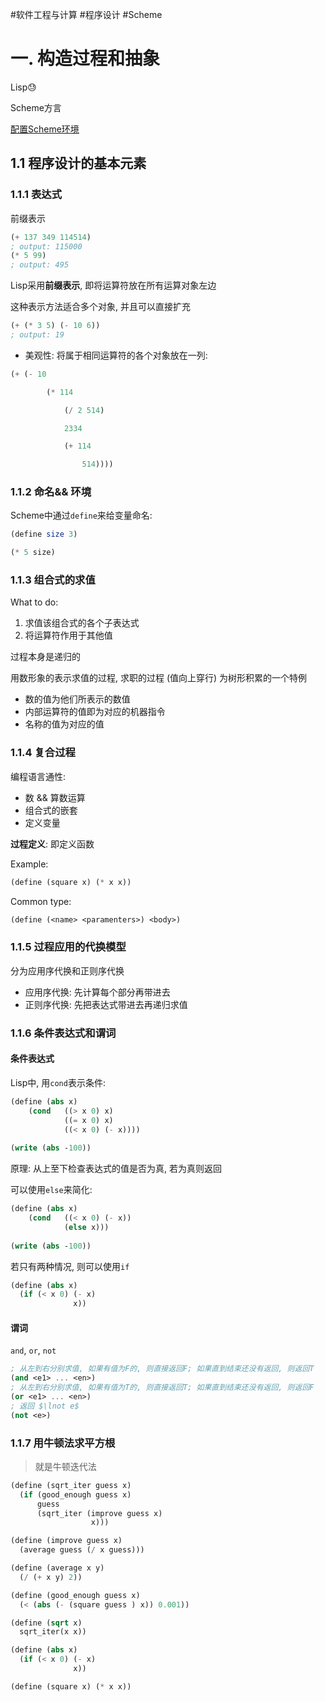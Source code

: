 #软件工程与计算 #程序设计 #Scheme
# 一. 构造过程和抽象

Lisp😓

Scheme方言

[配置Scheme环境](https://www.cnblogs.com/unixart/p/9182847.html)

## 1.1 程序设计的基本元素

### 1.1.1 表达式

前缀表示

```scheme
(+ 137 349 114514)
; output: 115000
(* 5 99)
; output: 495
```

Lisp采用**前缀表示**, 即将运算符放在所有运算对象左边

这种表示方法适合多个对象, 并且可以直接扩充

```scheme
(+ (* 3 5) (- 10 6))
; output: 19
```

- 美观性: 将属于相同运算符的各个对象放在一列:

```scheme
(+ (- 10

        (* 114

            (/ 2 514)

            2334

            (+ 114

                514))))
```


### 1.1.2 命名&& 环境

Scheme中通过`define`来给变量命名:

```scheme
(define size 3)

(* 5 size)
```


### 1.1.3 组合式的求值

What to do:
1. 求值该组合式的各个子表达式
2. 将运算符作用于其他值

过程本身是递归的

用数形象的表示求值的过程, 求职的过程 (值向上穿行) 为树形积累的一个特例

- 数的值为他们所表示的数值
- 内部运算符的值即为对应的机器指令
- 名称的值为对应的值


### 1.1.4 复合过程

编程语言通性:

- 数 && 算数运算
- 组合式的嵌套
- 定义变量

**过程定义**: 即定义函数

Example:

```scheme
(define (square x) (* x x))
```

Common type:

```scheme
(define (<name> <paramenters>) <body>)
```


### 1.1.5 过程应用的代换模型

分为应用序代换和正则序代换

- 应用序代换: 先计算每个部分再带进去
- 正则序代换: 先把表达式带进去再递归求值


### 1.1.6 条件表达式和谓词

#### 条件表达式

Lisp中, 用`cond`表示条件: 

```scheme
(define (abs x)
    (cond   ((> x 0) x)
            ((= x 0) x)
            ((< x 0) (- x))))
            
(write (abs -100))
```

原理: 从上至下检查表达式的值是否为真, 若为真则返回

可以使用`else`来简化:

```scheme
(define (abs x)
    (cond   ((< x 0) (- x))
            (else x)))
            
(write (abs -100))
```

若只有两种情况, 则可以使用`if`

```scheme
(define (abs x)
  (if (< x 0) (- x)
			  x))
```


#### 谓词

`and`, `or`, `not`

```scheme
; 从左到右分别求值, 如果有值为F的, 则直接返回F; 如果直到结束还没有返回, 则返回T
(and <e1> ... <en>)
; 从左到右分别求值, 如果有值为T的, 则直接返回T; 如果直到结束还没有返回, 则返回F
(or <e1> ... <en>)
; 返回 $\lnot e$
(not <e>)
```


### 1.1.7 用牛顿法求平方根

> 就是牛顿迭代法

```scheme
(define (sqrt_iter guess x)
  (if (good_enough guess x)
	  guess
	  (sqrt_iter (improve guess x)
				  x)))

(define (improve guess x)
  (average guess (/ x guess)))

(define (average x y)
  (/ (+ x y) 2))

(define (good_enough guess x)
  (< (abs (- (square guess ) x)) 0.001))

(define (sqrt x)
  sqrt_iter(x x))

(define (abs x)
  (if (< x 0) (- x)
			  x))

(define (square x) (* x x))
```